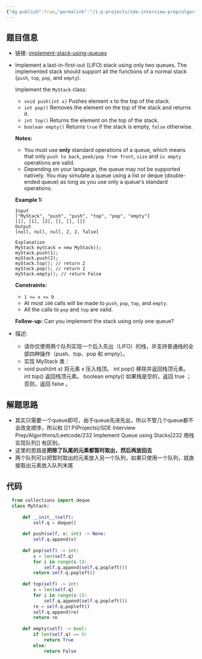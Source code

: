 ```yaml
---
{"dg-publish":true,"permalink":"/1-p-projects/sde-interview-prep/algorithms/leetcode/225-implement-stack-using-queues/","tags":["Leetcode/Easy","Leetcode/代码随想录"],"noteIcon":"1"}
---
```



## 题目信息

- 链接: [implement-stack-using-queues](https://leetcode.cn/problems/implement-stack-using-queues/)
- Implement a last-in-first-out (LIFO) stack using only two queues. The implemented stack should support all the functions of a normal stack (`push`, `top`, `pop`, and `empty`).

	Implement the `MyStack` class:
	
	-   `void push(int x)` Pushes element x to the top of the stack.
	-   `int pop()` Removes the element on the top of the stack and returns it.
	-   `int top()` Returns the element on the top of the stack.
	-   `boolean empty()` Returns `true` if the stack is empty, `false` otherwise.
	
	**Notes:**
	
	-   You must use **only** standard operations of a queue, which means that only `push to back`, `peek/pop from front`, `size` and `is empty` operations are valid.
	-   Depending on your language, the queue may not be supported natively. You may simulate a queue using a list or deque (double-ended queue) as long as you use only a queue's standard operations.
	
	**Example 1:**
	
	```
	Input
	["MyStack", "push", "push", "top", "pop", "empty"]
	[[], [1], [2], [], [], []]
	Output
	[null, null, null, 2, 2, false]
	
	Explanation
	MyStack myStack = new MyStack();
	myStack.push(1);
	myStack.push(2);
	myStack.top(); // return 2
	myStack.pop(); // return 2
	myStack.empty(); // return False
	
	```
	
	**Constraints:**
	-   `1 <= x <= 9`
	-   At most `100` calls will be made to `push`, `pop`, `top`, and `empty`.
	-   All the calls to `pop` and `top` are valid.
	
	**Follow-up:** Can you implement the stack using only one queue?

- 描述:
	- 请你仅使用两个队列实现一个后入先出（LIFO）的栈，并支持普通栈的全部四种操作（push、top、pop 和 empty）。
	- 实现 MyStack 类：
	- void push(int x) 将元素 x 压入栈顶。
	  int pop() 移除并返回栈顶元素。
	  int top() 返回栈顶元素。
	  boolean empty() 如果栈是空的，返回 true ；否则，返回 false 。

## 解题思路

- 其实只需要一个queue即可，由于queue先进先出，所以不管几个queue都不会改变顺序，所以和 [[1 P(Projects)/SDE Interview Prep/Algorithms/Leetcode/232 Implement Queue using Stacks\|232 用栈实现队列]] 有区别。
- 这里的思路是**把除了队尾的元素都暂时取出，然后再放回去**
- 两个队列可以把暂时取出的元素放入另一个队列，如果只使用一个队列，就直接取出元素放入队列末尾

## 代码

```python
  from collections import deque
  class MyStack:
  
	  def __init__(self):
		  self.q = deque()
  
	  def push(self, x: int) -> None:
		  self.q.append(x)
  
	  def pop(self) -> int:
		  s = len(self.q)
		  for i in range(s-1):
			  self.q.append(self.q.popleft())
		  return self.q.popleft()
  
	  def top(self) -> int:
		  s = len(self.q)
		  for i in range(s-1):
			  self.q.append(self.q.popleft())
		  re = self.q.popleft()
		  self.q.append(re)
		  return re
  
	  def empty(self) -> bool:
		  if len(self.q) == 0:
			  return True
		  else:
			  return False
```